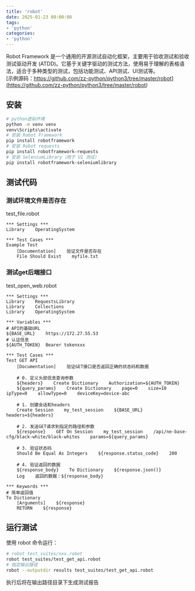 ```yaml
---
title: 'robot'
date: 2025-01-23 00:00:00
tags:
- 'python'
categories:
- 'python'
---
```


Robot Framework 是一个通用的开源测试自动化框架，主要用于验收测试和验收测试驱动开发 (ATDD)。它基于关键字驱动的测试方法，使用易于理解的表格语法，适合于多种类型的测试，包括功能测试、API测试、UI测试等。  
[示例源码：https://github.com/zz-python/python3/tree/master/robot](<https://github.com/zz-python/python3/tree/master/robot>)

## 安装

```bash
# python虚拟环境
python -m venv venv
venv\Scripts\activate
# 安装 Robot Framework
pip install robotframework
# 安装 Robot requests
pip install robotframework-requests
# 安装 SeleniumLibrary（用于 UI 测试）
pip install robotframework-seleniumlibrary
```

## 测试代码

### 测试环境文件是否存在
test_file.robot

```robot
*** Settings ***
Library    OperatingSystem

*** Test Cases ***
Example Test
    [Documentation]    验证文件是否存在
    File Should Exist    myfile.txt
```

### 测试get后端接口
test_open_web.robot

```robot
*** Settings ***
Library    RequestsLibrary
Library    Collections
Library    OperatingSystem

*** Variables ***
# API的基础URL
${BASE_URL}    https://172.27.55.53
# 认证信息
${AUTH_TOKEN}  Bearer tokenxxx

*** Test Cases ***
Test GET API
    [Documentation]    验证GET接口是否返回正确的状态码和数据

    # 0. 定义头部信息查询参数
    ${headers}    Create Dictionary    Authorization=${AUTH_TOKEN}
    ${query_params}    Create Dictionary    page=0    size=10    ipType=0    allowType=0    deviceKey=device-abc

    # 1. 创建会话和headers
    Create Session    my_test_session    ${BASE_URL}    headers=${headers}

    # 2. 发送GET请求到指定的路径和参数
    ${response}    GET On Session    my_test_session    /api/ne-base-cfg/black-white/black-whites    params=${query_params}

    # 3. 验证状态码
    Should Be Equal As Integers    ${response.status_code}    200

    # 4. 验证返回的数据
    ${response_body}    To Dictionary    ${response.json()}
    Log    返回的数据：${response_body}

*** Keywords ***
# 简单返回值
To Dictionary
    [Arguments]    ${response}
    RETURN    ${response}
```

## 运行测试
使用 robot 命令运行：
```bash
# robot test_suites/xxx.robot
robot test_suites/test_get_api.robot
# 指定输出路径
robot --outputdir results test_suites/test_get_api.robot
```
执行后将在输出路径目录下生成测试报告